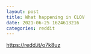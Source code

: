 ```yaml
--- 
layout: post 
title: What happening in CLOV 
date: 2021-06-25 1624613216 
categories: reddit 
--- 
```

https://redd.it/o7k8uz
